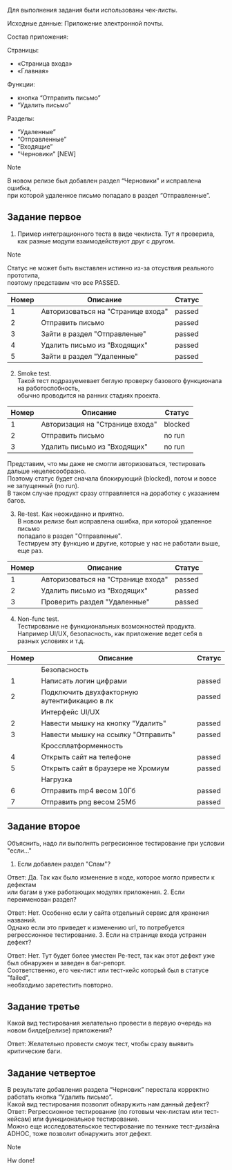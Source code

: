 
Для выполнения задания были использованы чек-листы.<br>

Исходные данные: Приложение электронной почты.  

Состав приложения:

Страницы:
+ «Страница входа» 
+ «Главная»

Функции:
+ кнопка “Отправить письмо” 
+ “Удалить письмо”

Разделы: 
+ “Удаленные” 
+ “Отправленные” 
+ “Входящие” 
+ "Черновики" [NEW]
>[!NOTE] 
В новом релизе был добавлен раздел “Черновики” и исправлена ошибка, <br>
при которой удаленное письмо попадало в раздел “Отправленные”. <br>

## Задание первое
1. Пример интеграционного теста в виде чеклиста. Тут я проверила, как разные модули взаимодействуют друг с другом. 
>[!NOTE] 
Статус не может быть выставлен истинно из-за отсуствия реального прототипа,    
поэтому представим что все PASSED.

| Номер | Описание                          | Статус |
|-------|-----------------------------------|--------|
| 1     | Авторизоваться на "Странице входа" | passed |
| 2     | Отправить письмо                  | passed |
| 3     | Зайти в раздел "Отправленые"      | passed |
| 4     | Удалить письмо из "Входящих"      | passed |
| 5     | Зайти в раздел "Удаленные"         | passed |

2. Smoke test.   
Такой тест подразуемевает беглую проверку базового функционала на работоспобность,   
обычно проводится на ранних стадиях проекта.

| Номер | Описание                      | Статус  |
|-------|-------------------------------|---------|
| 1     | Авторизация на "Странице входа" | blocked |
| 2     | Отправить письмо              | no run  | 
| 3     | Удалить письмо из "Входящих"    | no run  | 

Представим, что мы даже не смогли авторизоваться, тестировать дальше нецелесообразно.    
Поэтому статус будет сначала блокирующий (blocked), потом и вовсе не запущенный (no run).   
В таком случае продукт сразу отправляется на доработку с указанием багов.

3. Re-test. Как неожиданно и приятно.  
В новом релизе был исправлена ошибка, при которой удаленное письмо    
попадало в раздел "Отправленые".  
Тестируем эту функцию и другие, которые у нас не работали выше, еще раз.

| Номер | Описание                         | Статус |
|-------|----------------------------------|--------|
| 1     | Авторизоваться на "Странице входа" | passed | 
| 2     | Удалить письмо из "Входящих"       | passed | 
| 3     | Проверить раздел "Удаленные"       | passed | 


4. Non-func test.   
Тестирование не функциональных возможностей продукта.   
Например UI/UX, безопасность, как приложение ведет себя в разных условиях и т.д.

| Номер | Описание                                | Статус |
|-----|-----------------------------------------|--------|
|     | Безопасность                            |  |
| 1   | Написать логин цифрами                  | passed |
| 2   | Подключить двухфакторную аутентификацию в лк | passed |
|     | Интерфейс UI/UX                         |  |
| 2   | Навести мышку на кнопку "Удалить"       | passed | 
| 3   | Навести мышку на ссылку "Отправить"     | passed |
|     | Кроссплатформенность                    |  |
| 4   | Открыть сайт на телефоне                | passed |
| 5   | Открыть сайт в браузере не Хромиум      | passed |
|     | Нагрузка                                |  |
| 6   | Отправить mp4 весом 10Гб                | passed |
| 7   | Отправить png весом 25Мб                | passed |

## Задание второе

Объяснить, надо ли выполнять регресионное тестирование при условии "если..."
1. Если добавлен раздел "Спам"?<br>

Ответ: Да. Так как было изменение в коде, которое могло привести к дефектам <br>или багам в уже работающих модулях приложения.
2. Если переименован раздел?<br>

Ответ: Нет. Особенно если у сайта отдельный сервис для хранения названий.   
Однако если это приведет к изменению url, то потребуется регрессионное тестирование.
3. Если на странице входа устранен дефект?<br>

Ответ: Нет. Тут будет более уместен Ре-тест, так как этот дефект уже был обнаружен и заведен в баг-репорт.    
Соответственно, его чек-лист или тест-кейс который был в статусе "failed",  
необходимо заретестить повторно. 

## Задание третье 

Какой вид тестирования желательно провести в первую очередь на новом билде(релизе) приложения?   

Ответ: Желательно провести смоук тест, чтобы сразу выявить критические баги. 

## Задание четвертое 

В результате добавления раздела “Черновик” перестала корректно работать кнопка “Удалить письмо”.   
Какой вид тестирования позволит обнаружить нам данный дефект?  
Ответ: Регрессионное тестирование (по готовым чек-листам или тест-кейсам) или функциональное тестирование.   
Можно еще исследовательское тестирование по технике тест-дизайна ADHOC, тоже позволит обнаружить этот дефект.

>[!NOTE] 
Hw done!